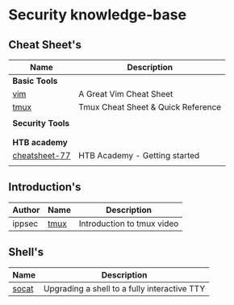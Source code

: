 # Security knowledge-base 

## Cheat Sheet's




| Name | Description |
| ---- | ----------- |
| **Basic Tools** |
| [vim](https://vimsheet.com/)| A Great Vim Cheat Sheet |
| [tmux](https://tmuxcheatsheet.com/)| Tmux Cheat Sheet & Quick Reference |
|  |  |
| **Security Tools** |
|  |  |
|  |  |
| **HTB academy** |
| [cheatsheet-77](htb-academy/cheatsheet-77.md) | HTB Academy - Getting started |
|  |  |

## Introduction's
Author | Name | Description
---- | ---- | ----
ippsec | [tmux](https://www.youtube.com/watch?v=Lqehvpe_djs) | Introduction to tmux video

## Shell's
Name | Description
---- | ----
[socat](https://blog.ropnop.com/upgrading-simple-shells-to-fully-interactive-ttys/#method-2-using-socat) | Upgrading a shell to a fully interactive TTY





